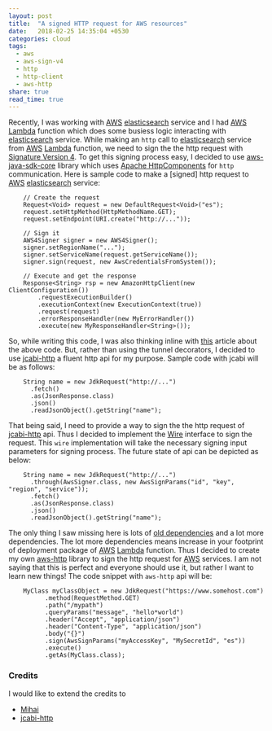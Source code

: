 ```yaml
---
layout: post
title:  "A signed HTTP request for AWS resources"
date:   2018-02-25 14:35:04 +0530
categories: cloud
tags:
  - aws
  - aws-sign-v4
  - http
  - http-client
  - aws-http
share: true
read_time: true
---
```


Recently, I was working with [AWS](https://aws.amazon.com/) [elasticsearch](https://aws.amazon.com/elasticsearch-service/) service and I had [AWS](https://aws.amazon.com/) [Lambda](https://docs.aws.amazon.com/lambda/latest/dg/welcome.html) function which does some busiess logic interacting with [elasticsearch](https://aws.amazon.com/elasticsearch-service/) service. While making an `http` call to [elasticsearch](https://aws.amazon.com/elasticsearch-service/) service from [AWS](https://aws.amazon.com/) [Lambda](https://docs.aws.amazon.com/lambda/latest/dg/welcome.html) function, we need to sign the the http request with [Signature Version 4](https://docs.aws.amazon.com/general/latest/gr/signature-version-4.html). To get this signing process easy, I decided to use [aws-java-sdk-core](https://github.com/aws/aws-sdk-java/tree/master/aws-java-sdk-core) library which uses [Apache HttpComponents](https://hc.apache.org/) for `http` communication. Here is sample code to make a [signed] http request to [AWS](https://aws.amazon.com/) [elasticsearch](https://aws.amazon.com/elasticsearch-service/) service:

```
    // Create the request
    Request<Void> request = new DefaultRequest<Void>("es");
    request.setHttpMethod(HttpMethodName.GET);
    request.setEndpoint(URI.create("http://..."));

    // Sign it
    AWS4Signer signer = new AWS4Signer();
    signer.setRegionName("...");
    signer.setServiceName(request.getServiceName());
    signer.sign(request, new AwsCredentialsFromSystem());

    // Execute and get the response
    Response<String> rsp = new AmazonHttpClient(new ClientConfiguration())
        .requestExecutionBuilder()
        .executionContext(new ExecutionContext(true))
        .request(request)
        .errorResponseHandler(new MyErrorHandler())
        .execute(new MyResponseHandler<String>());
```

So, while writing this code, I was also thinking inline with [this](http://www.amihaiemil.com/2017/02/18/decorators-with-tunnels.html) article about the above code. But, rather than using the tunnel decorators, I decided to use [jcabi-http](https://github.com/jcabi/jcabi-http) a fluent http api for my purpose. Sample code with jcabi will be as follows:

```
    String name = new JdkRequest("http://...")
      .fetch()
      .as(JsonResponse.class)
      .json()
      .readJsonObject().getString("name");
```

That being said, I need to provide a way to sign the the http request of [jcabi-http](https://github.com/jcabi/jcabi-http) api. Thus I decided to implement the [Wire](https://github.com/jcabi/jcabi-http/blob/master/src/main/java/com/jcabi/http/Wire.java) interface to sign the request. This `wire` implementation will take the necessary signing input parameters for signing process. The future state of api can be depicted as below:

```
    String name = new JdkRequest("http://...")
      .through(AwsSigner.class, new AwsSignParams("id", "key", "region", "service"));
      .fetch()
      .as(JsonResponse.class)
      .json()
      .readJsonObject().getString("name");
```

The only thing I saw missing here is lots of [old dependencies](https://www.versioneye.com/user/projects/561a9e01a193340f32000eab) and a lot more dependencies. The lot more dependencies means increase in your footprint of deployment package of [AWS](https://aws.amazon.com/) [Lambda](https://docs.aws.amazon.com/lambda/latest/dg/welcome.html) function. Thus I decided to create my own [aws-http](https://github.com/RishikeshDarandale/aws-http) library to sign the http request for [AWS](https://aws.amazon.com/) services. I am not saying that this is perfect and everyone should use it, but rather I want to learn new things! The code snippet with `aws-http` api will be:

```
    MyClass myClassObject = new JdkRequest("https://www.somehost.com")
          .method(RequestMethod.GET)
          .path("/mypath")
          .queryParams("message", "hello*world")
          .header("Accept", "application/json")
          .header("Content-Type", "application/json")
          .body("{}")
          .sign(AwsSignParams("myAccessKey", "MySecretId", "es"))
          .execute()
          .getAs(MyClass.class);
```

### Credits
I would like to extend the credits to
* [Mihai](http://www.amihaiemil.com/aboutme/about.html)
* [jcabi-http](https://github.com/jcabi/jcabi-http)
